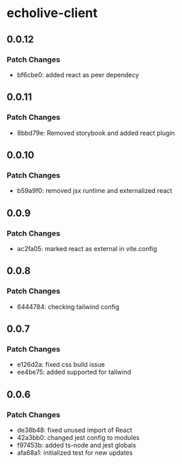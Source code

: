 # echolive-client

## 0.0.12

### Patch Changes

- bf6cbe0: added react as peer dependecy

## 0.0.11

### Patch Changes

- 8bbd79e: Removed storybook and added react plugin

## 0.0.10

### Patch Changes

- b59a9f0: removed jsx runtime and externalized react

## 0.0.9

### Patch Changes

- ac2fa05: marked react as external in vite.config

## 0.0.8

### Patch Changes

- 6444784: checking tailwind config

## 0.0.7

### Patch Changes

- e126d2a: fixed css build issue
- ee4be75: added supported for tailwind

## 0.0.6

### Patch Changes

- de38b48: fixed unused import of React
- 42a3bb0: changed jest config to modules
- f97453b: added ts-node and jest globals
- afa68a1: initialized test for new updates
